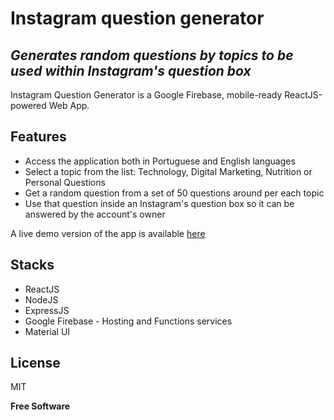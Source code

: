 # Instagram question generator

## _Generates random questions by topics to be used within Instagram's question box_

Instagram Question Generator is a Google Firebase, mobile-ready ReactJS-powered Web App.

## Features

- Access the application both in Portuguese and English languages
- Select a topic from the list: Technology, Digital Marketing, Nutrition or Personal Questions
- Get a random question from a set of 50 questions around per each topic
- Use that question inside an Instagram's question box so it can be answered by the account's owner

A live demo version of the app is available [here](https://geradordeperguntas.web.app)

## Stacks

- ReactJS
- NodeJS
- ExpressJS
- Google Firebase - Hosting and Functions services
- Material UI

## License

MIT

**Free Software**
